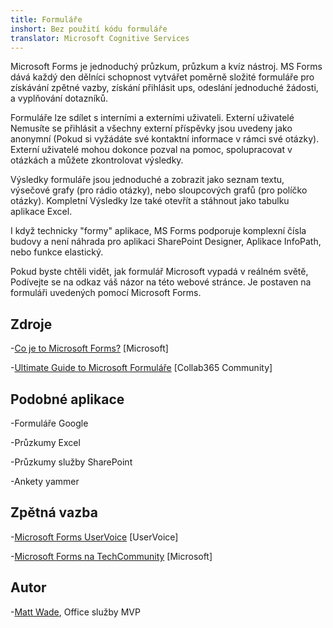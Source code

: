 ```yaml
---
title: Formuláře
inshort: Bez použití kódu formuláře
translator: Microsoft Cognitive Services
---
```


Microsoft Forms je jednoduchý průzkum, průzkum a kvíz nástroj. MS Forms dává
každý den dělníci schopnost vytvářet poměrně složité formuláře pro
získávání zpětné vazby, získání přihlásit ups, odeslání jednoduché žádosti, a
vyplňování dotazníků.

Formuláře lze sdílet s interními a externími uživateli. Externí uživatelé
Nemusíte se přihlásit a všechny externí příspěvky jsou uvedeny jako anonymní
(Pokud si vyžádáte své kontaktní informace v rámci své otázky).
Externí uživatelé mohou dokonce pozval na pomoc, spolupracovat v otázkách a
můžete zkontrolovat výsledky.

Výsledky formuláře jsou jednoduché a zobrazit jako seznam textu, výsečové grafy (pro
rádio otázky), nebo sloupcových grafů (pro políčko otázky). Kompletní
Výsledky lze také otevřít a stáhnout jako tabulku aplikace Excel.

I když technicky "formy" aplikace, MS Forms podporuje
komplexní čísla budovy a není náhrada pro aplikaci SharePoint Designer,
Aplikace InfoPath, nebo funkce elastický.

Pokud byste chtěli vidět, jak formulář Microsoft vypadá v reálném světě,
Podívejte se na odkaz váš názor na této webové stránce. Je postaven na formuláři uvedených
pomocí Microsoft Forms.

Zdroje
---------

-[Co je to Microsoft Forms?](https://support.office.com/en-us/forms)
    \[Microsoft\]

-[Ultimate Guide to Microsoft
    Formuláře](https://collab365.community/ultimate-guide-microsoft-forms/)
    \[Collab365 Community\]

Podobné aplikace
------------

-Formuláře Google

-Průzkumy Excel

-Průzkumy služby SharePoint

-Ankety yammer

Zpětná vazba
---------

-[Microsoft Forms UserVoice](https://microsoftforms.uservoice.com/forums/386451-welcome-to-microsoft-forms-suggestion-box)
    \[UserVoice\]

-[Microsoft Forms na TechCommunity](https://techcommunity.microsoft.com/t5/Microsoft-Forms/ct-p/MicrosoftForms)
    \[Microsoft\]

Autor
---------

-[Matt Wade](https://www.linkedin.com/in/thatmattwade/), Office služby MVP


